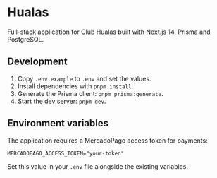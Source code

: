 # Hualas

Full-stack application for Club Hualas built with Next.js 14, Prisma and PostgreSQL.

## Development

1. Copy `.env.example` to `.env` and set the values.
2. Install dependencies with `pnpm install`.
3. Generate the Prisma client: `pnpm prisma:generate`.
4. Start the dev server: `pnpm dev`.

## Environment variables

The application requires a MercadoPago access token for payments:

```
MERCADOPAGO_ACCESS_TOKEN="your-token"
```

Set this value in your `.env` file alongside the existing variables.
